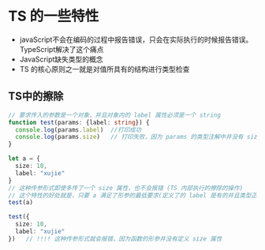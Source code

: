 <!--
 * @Author: xujie 1607526161@qq.com
 * @Date: 2022-12-11 16:35:17
 * @LastEditors: xujie 1607526161@qq.com
 * @FilePath: \HTML-CSS-Javascript-\Node.js学习\typescript教程\笔记\TS基础.md
 * @Description: 
-->
# TS 的一些特性

* javaScript不会在编码的过程中报告错误，只会在实际执行的时候报告错误。TypeScript解决了这个痛点
* JavaScript缺失类型的概念
* TS 的核心原则之一就是对值所具有的结构进行类型检查

## TS中的擦除

```ts
// 要求传入的参数是一个对象，并且对象内的 label 属性必须是一个 string
function test(params: {label: string}) {
  console.log(params.label)  //打印成功
  console.log(params.size)   // 打印失败，因为 params 的类型注解中并没有 size 属性
}

let a = {
  size: 10,
  label: "xujie"
}
// 这种传参形式即使多传了一个 size 属性，也不会报错 (TS 内部执行的擦除的操作)
// 这个特性的好处就是，只要 a 满足了形参的最低要求(定义了的 label 是有的并且类型正确)就可以当做实参传进去，否则的话还得再处理一遍将多余的 size 手动去掉
test(a)  

test({
  size: 10,
  label: "xujie"
})   // !!!! 这种传参形式就会报错，因为函数的形参并没有定义 size 属性
```
